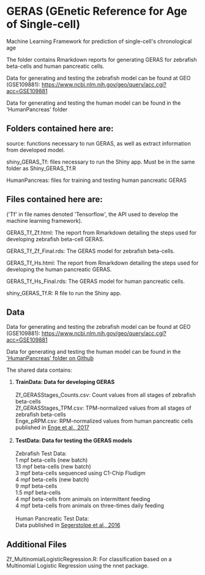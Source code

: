 # GERAS (GEnetic Reference for Age of Single-cell)
Machine Learning Framework for prediction of single-cell's chronological age

The folder contains Rmarkdown reports for generating GERAS for zebrafish beta-cells and human pancreatic cells. 

Data for generating and testing the zebrafish model can be found at GEO (GSE109881): 
https://www.ncbi.nlm.nih.gov/geo/query/acc.cgi?acc=GSE109881

Data for generating and testing the human model can be found in the 'HumanPancreas' folder

## Folders contained here are:
source: functions necessary to run GERAS, as well as extract information from developed model.

shiny_GERAS_Tf: files necessary to run the Shiny app. Must be in the same folder as Shiny_GERAS_Tf.R

HumanPancreas: files for training and testing human pancreatic GERAS

## Files contained here are:
('Tf' in file names denoted 'Tensorflow', the API used to develop the machine learning framework).

GERAS_Tf_Zf.html: The report from Rmarkdown detailing the steps used for developing zebrafish beta-cell GERAS.

GERAS_Tf_Zf_Final.rds: The GERAS model for zebrafish beta-cells.

GERAS_Tf_Hs.html: The report from Rmarkdown detailing the steps used for developing the human pancreatic GERAS.

GERAS_Tf_Hs_Final.rds: The GERAS model for human pancreatic cells.

shiny_GERAS_Tf.R: R file to run the Shiny app.

## Data
Data for generating and testing the zebrafish model can be found at GEO (GSE109881): 
https://www.ncbi.nlm.nih.gov/geo/query/acc.cgi?acc=GSE109881

Data for generating and testing the human model can be found in the <a href = "https://github.com/sumeetpalsingh/GERAS2017/tree/master/HumanPancreas" target="_blank">'HumanPancreas' folder on Github </a>

The shared data contains:
<ol type="1">
<li><strong>TrainData: Data for developing GERAS</strong></li>
<br>Zf_GERASStages_Counts.csv: Count values from all stages of zebrafish beta-cells
<br>Zf_GERASStages_TPM.csv: TPM-normalized values from all stages of zebrafish beta-cells
<br>Enge_pRPM.csv: RPM-normalized values from human pancreatic cells published in <a href="https://www.biorxiv.org/content/early/2017/02/13/108043" target="_blank"> Enge et al., 2017 </a>
<br>
<br><li><strong> TestData: Data for testing the GERAS models</strong></li>
<br>Zebrafish Test Data:
<br>1 mpf beta-cells (new batch)
<br>13 mpf beta-cells (new batch)
<br>3 mpf beta-cells sequenced using C1-Chip Fludigm
<br>4 mpf beta-cells (new batch)
<br>9 mpf beta-cells
<br>1.5 mpf beta-cells
<br>4 mpf beta-cells from animals on intermittent feeding
<br>4 mpf beta-cells from animals on three-times daily feeding
<br>
<br>Human Pancreatic Test Data:
<br>Data published in <a href="https://www.ncbi.nlm.nih.gov/pmc/articles/pmid/27667667/" target="_blank"> Segerstolpe et al., 2016 </a>  
</ol>

## Additional Files
Zf_MultinomialLogisticRegression.R: For classification based on a Multinomial Logistic Regression using the nnet package.
